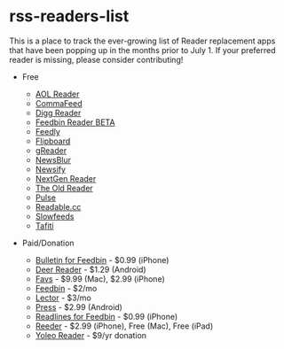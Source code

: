 # rss-readers-list

This is a place to track the ever-growing list of Reader replacement apps that have been popping up in the months prior to July 1. If your preferred reader is missing, please consider contributing!

+ Free
    + [AOL Reader](http://reader.aol.com)
    + [CommaFeed](https://www.commafeed.com)
    + [Digg Reader](http://digg.com/reader)
    + [Feedbin Reader BETA](https://play.google.com/store/apps/details?id=com.neogb.feedbinreader)
    + [Feedly](http://cloud.feedly.com)
    + [Flipboard](http://flipboard.com)
    + [gReader](http://www.greader.co)
    + [NewsBlur](https://www.newsblur.com)
    + [Newsify](http://newsify.co)
    + [NextGen Reader](http://nextmatters.com)
    + [The Old Reader](http://theoldreader.com)
    + [Pulse](https://www.pulse.me)
    + [Readable.cc](http://readable.cc)
    + [Slowfeeds](http://zoziapps.ch/slowfeeds)
    + [Tafiti](http://www.tafitiapp.com/mx)

+ Paid/Donation
    + [Bulletin for Feedbin](https://itunes.apple.com/us/app/bulletin-for-feedbin/id328547010) - $0.99 (iPhone)
    + [Deer Reader](https://play.google.com/store/apps/details?id=com.reindeercrafts.deerreader) - $1.29 (Android)
    + [Favs](http://www.favsapp.com) - $9.99 (Mac), $2.99 (iPhone)
    + [Feedbin](https://feedbin.me) - $2/mo
    + [Lector](http://bealector.com) - $3/mo
    + [Press](http://twentyfivesquares.com/press) - $2.99 (Android)
    + [Readlines for Feedbin](https://itunes.apple.com/us/app/readlines-for-feedbin/id416953125) - $0.99 (iPhone)
    + [Reeder](http://reederapp.com) - $2.99 (iPhone), Free (Mac), Free (iPad)
    + [Yoleo Reader](https://yoleoreader.com) - $9/yr donation

